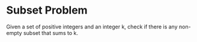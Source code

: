 # Subset Problem

Given a set of positive integers and an integer k, check if there is any non-empty subset
that sums to k.
